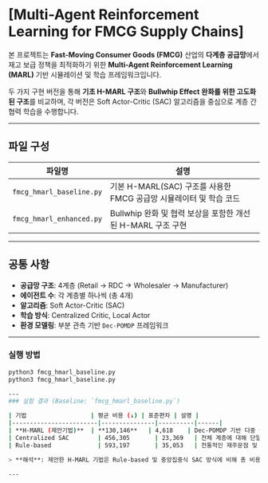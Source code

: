 # [Multi-Agent Reinforcement Learning for FMCG Supply Chains]

본 프로젝트는 **Fast-Moving Consumer Goods (FMCG)** 산업의 **다계층 공급망**에서 재고 보급 정책을 최적화하기 위한 **Multi-Agent Reinforcement Learning (MARL)** 기반 시뮬레이션 및 학습 프레임워크입니다.

두 가지 구현 버전을 통해 **기초 H-MARL 구조**와 **Bullwhip Effect 완화를 위한 고도화된 구조**를 비교하며, 각 버전은 Soft Actor-Critic (SAC) 알고리즘을 중심으로 계층 간 협력 학습을 수행합니다.

---

## 파일 구성

| 파일명                    | 설명 |
|---------------------------|------|
| `fmcg_hmarl_baseline.py`  | 기본 H-MARL(SAC) 구조를 사용한 FMCG 공급망 시뮬레이터 및 학습 코드 |
| `fmcg_hmarl_enhanced.py`  | Bullwhip 완화 및 협력 보상을 포함한 개선된 H-MARL 구조 구현 |

---

## 공통 사항

- **공급망 구조**: 4계층 (Retail → RDC → Wholesaler → Manufacturer)
- **에이전트 수**: 각 계층별 하나씩 (총 4개)
- **알고리즘**: Soft Actor-Critic (SAC)
- **학습 방식**: Centralized Critic, Local Actor
- **환경 모델링**: 부분 관측 기반 `Dec-POMDP` 프레임워크

---

### 실행 방법
```bash
python3 fmcg_hmarl_baseline.py
python3 fmcg_hmarl_baseline.py

---
### 실험 결과 (Baseline: `fmcg_hmarl_baseline.py`)

| 기법                  | 평균 비용 (↓) | 표준편차 | 설명 |
|------------------------|---------------|----------|------|
| **H-MARL (제안기법)**  | **130,146**   | 4,618    | Dec-POMDP 기반 다중 에이전트 협력 SAC 방식 |
| Centralized SAC        | 456,305       | 23,369   | 전체 계층에 대해 단일 에이전트로 학습된 SAC 방식 |
| Rule-based             | 593,197       | 35,053   | 전통적인 재주문점 및 안전재고 기반 휴리스틱 정책 |

> **해석**: 제안한 H-MARL 기법은 Rule-based 및 중앙집중식 SAC 방식에 비해 총 비용을 약 **70~78% 절감**하며, **부분 관측성과 계층 분산성**을 효과적으로 처리함을 보여줍니다.

---
